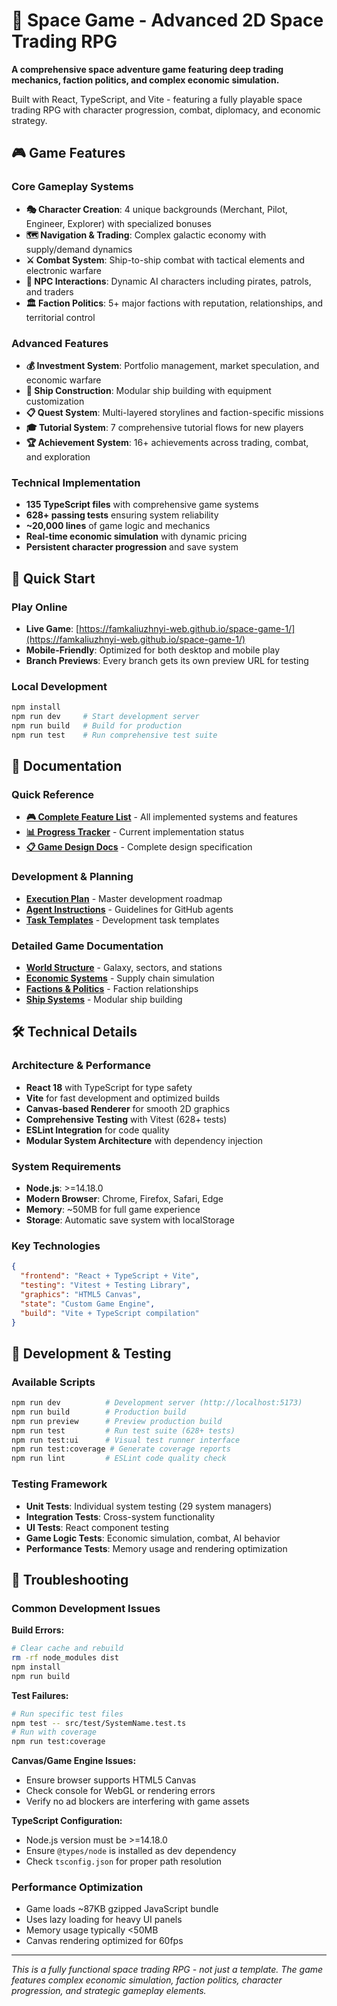 # 🚀 Space Game - Advanced 2D Space Trading RPG

**A comprehensive space adventure game featuring deep trading mechanics, faction politics, and complex economic simulation.**

Built with React, TypeScript, and Vite - featuring a fully playable space trading RPG with character progression, combat, diplomacy, and economic strategy.

## 🎮 Game Features

### Core Gameplay Systems
- **🎭 Character Creation**: 4 unique backgrounds (Merchant, Pilot, Engineer, Explorer) with specialized bonuses
- **🗺️ Navigation & Trading**: Complex galactic economy with supply/demand dynamics
- **⚔️ Combat System**: Ship-to-ship combat with tactical elements and electronic warfare
- **🤖 NPC Interactions**: Dynamic AI characters including pirates, patrols, and traders
- **🏛️ Faction Politics**: 5+ major factions with reputation, relationships, and territorial control

### Advanced Features  
- **💰 Investment System**: Portfolio management, market speculation, and economic warfare
- **🔧 Ship Construction**: Modular ship building with equipment customization
- **📋 Quest System**: Multi-layered storylines and faction-specific missions
- **🎓 Tutorial System**: 7 comprehensive tutorial flows for new players
- **🏆 Achievement System**: 16+ achievements across trading, combat, and exploration

### Technical Implementation
- **135 TypeScript files** with comprehensive game systems
- **628+ passing tests** ensuring system reliability  
- **~20,000 lines** of game logic and mechanics
- **Real-time economic simulation** with dynamic pricing
- **Persistent character progression** and save system

## 🚀 Quick Start

### Play Online
- **Live Game**: [https://famkaliuzhnyi-web.github.io/space-game-1/](https://famkaliuzhnyi-web.github.io/space-game-1/)
- **Mobile-Friendly**: Optimized for both desktop and mobile play
- **Branch Previews**: Every branch gets its own preview URL for testing

### Local Development
```bash
npm install
npm run dev     # Start development server  
npm run build   # Build for production
npm run test    # Run comprehensive test suite
```

## 📖 Documentation 

### Quick Reference
- **[🎮 Complete Feature List](./FEATURES_IMPLEMENTED.md)** - All implemented systems and features
- **[📊 Progress Tracker](./PROGRESS_TRACKER.md)** - Current implementation status  
- **[📋 Game Design Docs](./docs/README.md)** - Complete design specification

### Development & Planning  
- **[Execution Plan](./EXECUTION_PLAN.md)** - Master development roadmap
- **[Agent Instructions](./AGENT_INSTRUCTIONS.md)** - Guidelines for GitHub agents
- **[Task Templates](./TASK_TEMPLATES.md)** - Development task templates

### Detailed Game Documentation
- **[World Structure](./docs/world-structure.md)** - Galaxy, sectors, and stations
- **[Economic Systems](./docs/economy/README.md)** - Supply chain simulation
- **[Factions & Politics](./docs/factions.md)** - Faction relationships  
- **[Ship Systems](./docs/ships/ship-classes.md)** - Modular ship building

## 🛠️ Technical Details

### Architecture & Performance
- **React 18** with TypeScript for type safety
- **Vite** for fast development and optimized builds  
- **Canvas-based Renderer** for smooth 2D graphics
- **Comprehensive Testing** with Vitest (628+ tests)
- **ESLint Integration** for code quality
- **Modular System Architecture** with dependency injection

### System Requirements
- **Node.js**: >=14.18.0
- **Modern Browser**: Chrome, Firefox, Safari, Edge
- **Memory**: ~50MB for full game experience
- **Storage**: Automatic save system with localStorage

### Key Technologies
```json
{
  "frontend": "React + TypeScript + Vite",
  "testing": "Vitest + Testing Library", 
  "graphics": "HTML5 Canvas",
  "state": "Custom Game Engine",
  "build": "Vite + TypeScript compilation"
}
```

## 🧪 Development & Testing

### Available Scripts
```bash
npm run dev          # Development server (http://localhost:5173)
npm run build        # Production build
npm run preview      # Preview production build
npm run test         # Run test suite (628+ tests)
npm run test:ui      # Visual test runner interface  
npm run test:coverage # Generate coverage reports
npm run lint         # ESLint code quality check
```

### Testing Framework
- **Unit Tests**: Individual system testing (29 system managers)
- **Integration Tests**: Cross-system functionality
- **UI Tests**: React component testing  
- **Game Logic Tests**: Economic simulation, combat, AI behavior
- **Performance Tests**: Memory usage and rendering optimization

## 🐛 Troubleshooting

### Common Development Issues

**Build Errors:**
```bash
# Clear cache and rebuild
rm -rf node_modules dist
npm install
npm run build
```

**Test Failures:**
```bash
# Run specific test files
npm test -- src/test/SystemName.test.ts
# Run with coverage
npm run test:coverage
```

**Canvas/Game Engine Issues:**
- Ensure browser supports HTML5 Canvas
- Check console for WebGL or rendering errors
- Verify no ad blockers are interfering with game assets

**TypeScript Configuration:**
- Node.js version must be >=14.18.0  
- Ensure `@types/node` is installed as dev dependency
- Check `tsconfig.json` for proper path resolution

### Performance Optimization
- Game loads ~87KB gzipped JavaScript bundle
- Uses lazy loading for heavy UI panels
- Memory usage typically <50MB
- Canvas rendering optimized for 60fps

---

*This is a fully functional space trading RPG - not just a template. The game features complex economic simulation, faction politics, character progression, and strategic gameplay elements.*
